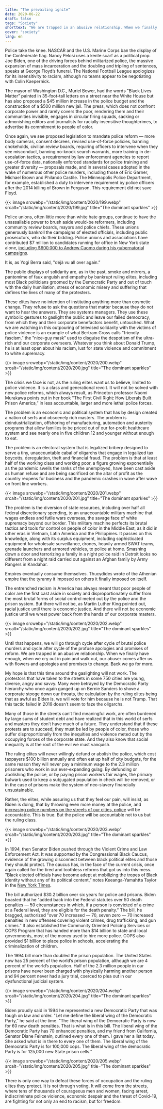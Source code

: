 ```yaml
---
title: "The prevailing ignite"
date: 2020-06-22
draft: false
tags: "Society"
shorttext: "We are trapped in an abusive relationship. When we finally have enough, our abuser comes after us with flowers and apologies, promising never to do it again."
cover: "society"
lang: en
---
```


Police take the knee. NASCAR and the U.S. Marine Corps ban the display of the Confederate flag. Nancy Pelosi uses a kente scarf as a political prop. Joe Biden, one of the driving forces behind militarized police, the massive expansion of mass incarceration and the doubling and tripling of sentences, speaks at George Floyd’s funeral. The National Football League apologizes for its insensitivity to racism, although no teams appear to be negotiating with Colin Kaepernick.

The mayor of Washington D.C., Muriel Bower, had the words "Black Lives Matter” painted in 35-foot-tall letters on a street near the White House but has also proposed a $45 million increase in the police budget and the construction of a $500 million new jail. The press, which does not confront corporate power and rarely covers the poor, rendering them and their communities invisible, engages in circular firing squads, sacking or admonishing editors and journalists for racially insensitive thoughtcrimes, to advertise its commitment to people of color.

Once again, we see proposed legislation to mandate police reform — more body cameras, consent decrees, revised use-of-force policies, banning chokeholds, civilian review boards, requiring officers to intervene when they see misconduct, banning no-knock search warrants, more training in de-escalation tactics, a requirement by law enforcement agencies to report use-of-force data, nationally enforced standards for police training and greater diversity — proposals made, and in several cases adopted in the wake of numerous other police murders, including those of Eric Garner, Michael Brown and Philando Castile. The Minneapolis Police Department, for example, established a duty to intervene requirement by police officers after the 2014 killing of Brown in Ferguson. This requirement did not save Floyd.

{{< image srcwebp="/static/img/content/2020/199.webp" srcalt="/static/img/content/2020/199.jpg" title="The dominant sparkles" >}}

Police unions, often little more than white hate groups, continue to have the unassailable power to brush aside would-be reformers, including community review boards, mayors and police chiefs. These unions generously bankroll the campaigns of elected officials, including public prosecutors, who do their bidding. Police unions and associations have contributed $7 million to candidates running for office in New York state alone, [including $600,000 to Andrew Cuomo during his gubernatorial campaigns](https://jacobinmag.com/2020/6/andrew-cuomo-police-unions-donations-protests "For New York Democratic Politicians, Blue Money Matters").

It is, as Yogi Berra said, "déjà vu all over again.”

The public displays of solidarity are, as in the past, smoke and mirrors, a pantomime of faux anguish and empathy by bankrupt ruling elites, including most Black politicians groomed by the Democratic Party and out of touch with the daily humiliation, stress of economic misery and suffering that defines the lives of many of the protesters.

These elites have no intention of instituting anything more than cosmetic change. They refuse to ask the questions that matter because they do not want to hear the answers. They are systems managers. They use these symbolic gestures to gaslight the public and leave our failed democracy, from which they and their corporate benefactors benefit, untouched. What we are watching in this outpouring of televised solidarity with the victims of police violence is an example of what Bertram Gross calls "friendly fascism,” the "nice-guy mask” used to disguise the despotism of the ultra-rich and our corporate overseers. Whatever you think about Donald Trump, he is at least open about his racism, lust for state violence and commitment to white supremacy.

{{< image srcwebp="/static/img/content/2020/200.webp" srcalt="/static/img/content/2020/200.jpg" title="The dominant sparkles" >}}

The crisis we face is not, as the ruling elites want us to believe, limited to police violence. It is a class and generational revolt. It will not be solved with new police reforms, which always result, as Princeton professor Naomi Murakawa points out in her book "The First Civil Right: How Liberals Built Prison America,” in less accountable, larger and more lethal police forces.

The problem is an economic and political system that has by design created a nation of serfs and obscenely rich masters. The problem is deindustrialization, offshoring of manufacturing, automation and austerity programs that allow families to be priced out of our for-profit healthcare system and see nearly one in five children 12 and younger without enough to eat.

The problem is an electoral system that is legalized bribery designed to serve a tiny, unaccountable cabal of oligarchs that engage in legalized tax boycotts, deregulation, theft and financial fraud. The problem is that at least half of the working class and working poor, a figure growing exponentially as the pandemic swells the ranks of the unemployed, have been cast aside as human refuse and are being sacrificed on the altar of profit as the country reopens for business and the pandemic crashes in wave after wave on front line workers.

{{< image srcwebp="/static/img/content/2020/201.webp" srcalt="/static/img/content/2020/201.jpg" title="The dominant sparkles" >}}

The problem is the diversion of state resources, including over half all federal discretionary spending, to an unaccountable military machine that wages endless and futile wars overseas, the savage face of white supremacy beyond our border. This military machine perfects its brutal tactics and tools for control on people of color in the Middle East, as it did in other eras in Vietnam, Latin America and the Philippines. It passes on this knowledge, along with its surplus equipment, including sophisticated equipment for wholesale surveillance, drones, heavily armed SWAT teams, grenade launchers and armored vehicles, to police at home. Smashing down a door and terrorizing a family in a night police raid in Detroit looks no different from a night raid carried out against an Afghan family by Army Rangers in Kandahar.

Empires eventually consume themselves. Thucydides wrote of the Athenian empire that the tyranny it imposed on others it finally imposed on itself.  

The entrenched racism in America has always meant that poor people of color are the first cast aside in society and disproportionately suffer from the most brutal forms of social control meted out by the police and the prison system. But there will not be, as Martin Luther King pointed out, racial justice until there is economic justice. And there will not be economic justice until we wrest power back from the hands of our corporate masters.

{{< image srcwebp="/static/img/content/2020/202.webp" srcalt="/static/img/content/2020/202.jpg" title="The dominant sparkles" >}}

Until that happens, we will go through cycle after cycle of brutal police murders and cycle after cycle of the profuse apologies and promises of reform. We are trapped in an abusive relationship. When we finally have enough, when we cry out in pain and walk out, our abuser comes after us with flowers and apologies and promises to change. Back we go for more.

My hope is that this time around the gaslighting will not work. The protestors that have taken to the streets in some 750 cities are young, diverse, angry and savvy. Many were betrayed by the Democratic Party hierarchy who once again ganged up on Bernie Sanders to shove a corporate stooge down our throats, the calculation by the ruling elites being that as awful as Biden is, we will vote for him because he is not Trump. That this tactic failed in 2016 doesn’t seem to faze the oligarchs.

Many of those in the streets can’t find meaningful work, are often burdened by large sums of student debt and have realized that in this world of serfs and masters they don’t have much of a future. They understand that if these protests are to succeed, they must be led by people of color, those who suffer disproportionally from the inequities and violence meted out by the occupying forces of the corporate state. And they also know that social inequality is at the root of the evil we must vanquish.

The ruling elites will never willingly defund or abolish the police, which cost taxpayers $100 billion annually and often eat up half of city budgets, for the same reason they will never pay a minimum wage to the 2.3 million prisoners who work in our ever-expanding gulag. By defunding or abolishing the police, or by paying prison workers fair wages, the primary bulwark used to keep a subjugated population in check will be removed, or in the case of prisons make the system of neo-slavery financially unsustainable.

Rather, the elites, while assuring us that they feel our pain, will insist, as Biden is doing, that by throwing even more money at the police, and [increasing police numbers on the streets of our cities, police](https://theintercept.com/2020/06/11/defund-the-police-joe-biden-cops/ "AS CALLS TO DEFUND THE POLICE GROW LOUDER, JOE BIDEN WANTS TO GIVE THEM MORE MONEY") will be accountable. This is true. But the police will be accountable not to us but the ruling class.

{{< image srcwebp="/static/img/content/2020/203.webp" srcalt="/static/img/content/2020/203.jpg" title="The dominant sparkles" >}}

In 1994, then Senator Biden pushed through the Violent Crime and Law Enforcement Act. It was supported by the Congressional Black Caucus, evidence of the growing disconnect between black political elites and those they should protect. The caucus has, in the face of the current crisis, once again called for the tired and toothless reforms that got us into this mess. "Black elected officials have become adept at mobilizing the tropes of Black identity without any of its political content,” notes Keeanga-Yamahtta Taylor in the [New York Times](https://www.nytimes.com/2020/06/13/opinion/sunday/black-politicians-george-floyd-protests.html?action=click&module=Opinion&pgtype=Homepage "The End of Black Politics").

The bill authorized $30.2 billion over six years for police and prisons. Biden boasted that he "added back into the Federal statutes over 50 death penalties — 50 circumstances in which, if a person is convicted of a crime at a Federal level, they are eligible for the death penalty.” The bill, he bragged, authorized "over 70 increased — 70, seven zero — 70 increased penalties in new offenses covering violent crimes, drug trafficking, and gun crimes.” It also established the Community Oriented Policing Services or COPS Program that has handed more than $14 billion to state and local governments, most of the money used to hire more police. COPS also provided $1 billion to place police in schools, accelerating the criminalization of children.

The 1994 bill more than doubled the prison population. The United States now has 25 percent of the world’s prison population, although we are 4 percent of the world’s population. Half of the 2.3 million people in our prisons have never been charged with physically harming another person and 94 percent never had a jury trial, coerced to plea out in our dysfunctional judicial system.

{{< image srcwebp="/static/img/content/2020/204.webp" srcalt="/static/img/content/2020/204.jpg" title="The dominant sparkles" >}}

Biden proudly said in 1994 he represented a new Democratic Party that was tough on law and order. "Let me define the liberal wing of the Democratic Party,” he said at the time. "The liberal wing of the Democratic Party is now for 60 new death penalties. That is what is in this bill. The liberal wing of the Democratic Party has 70 enhanced penalties, and my friend from California, Senator Diane Feinstein, outlined every one of them. I gave her a list today. She asked what is in there to every one of them. The liberal wing of the Democratic Party is for 100,000 cops. The liberal wing of the democratic Party is for 125,000 new State prison cells.”

{{< image srcwebp="/static/img/content/2020/205.webp" srcalt="/static/img/content/2020/205.jpg" title="The dominant sparkles" >}}

There is only one way to defeat these forces of occupation and the ruling elites they protect. It is not through voting. It will come from the streets, where tens of thousands of courageous men and women, facing arrest, indiscriminate police violence, economic despair and the threat of Covid-19, are fighting for not only an end to racism, but for freedom.
